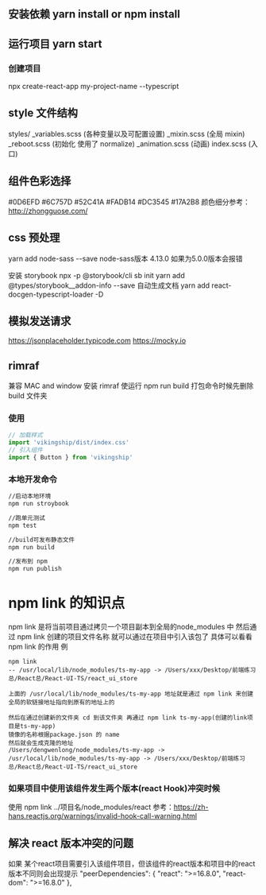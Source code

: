 ## 安装依赖 yarn install or npm install
## 运行项目 yarn start

### 创建项目
npx create-react-app my-project-name --typescript


## style 文件结构
styles/
  _variables.scss (各种变量以及可配置设置)
  _mixin.scss (全局 mixin)
  _reboot.scss  (初始化 使用了 normalize)
  _animation.scss  (动画)
  index.scss   (入口)

## 组件色彩选择
#0D6EFD #6C757D #52C41A #FADB14 #DC3545 #17A2B8
颜色细分参考：http://zhongguose.com/

## css 预处理
yarn add node-sass --save
node-sass版本 4.13.0 
如果为5.0.0版本会报错

安装 storybook
npx -p @storybook/cli sb init
yarn add @types/storybook__addon-info --save
自动生成文档
yarn add react-docgen-typescript-loader -D


## 模拟发送请求
https://jsonplaceholder.typicode.com
https://mocky.io


## rimraf 
兼容 MAC and window
安装 rimraf 使运行 npm run build 打包命令时候先删除 build 文件夹
### 使用

~~~javascript
// 加载样式
import 'vikingship/dist/index.css'
// 引入组件
import { Button } from 'vikingship'
~~~

### 本地开发命令

~~~bash
//启动本地环境
npm run stroybook

//跑单元测试
npm test

//build可发布静态文件
npm run build

//发布到 npm
npm run publish
~~~

# npm link 的知识点
npm link 是将当前项目通过拷贝一个项目副本到全局的node_modules 中
然后通过 npm link 创建的项目文件名称 就可以通过在项目中引入该包了
具体可以看看 npm link 的作用
例
```
npm link 
-- /usr/local/lib/node_modules/ts-my-app -> /Users/xxx/Desktop/前端练习总/React总/React-UI-TS/react_ui_store

上面的 /usr/local/lib/node_modules/ts-my-app 地址就是通过 npm link 来创建全局的软链接地址指向到原有的地址上的

然后在通过创建新的文件夹 cd 到该文件夹 再通过 npm link ts-my-app(创建的link项目是ts-my-app)
镜像的名称根据package.json 的 name
然后就会生成克隆的地址
/Users/dengwenlong/node_modules/ts-my-app -> /usr/local/lib/node_modules/ts-my-app -> /Users/xxx/Desktop/前端练习总/React总/React-UI-TS/react_ui_store

```

### 如果项目中使用该组件发生两个版本(react Hook)冲突时候
使用 npm link ../项目名/node_modules/react
参考：https://zh-hans.reactjs.org/warnings/invalid-hook-call-warning.html

## 解决 react 版本冲突的问题
如果 某个react项目需要引入该组件项目，但该组件的react版本和项目中的react版本不同则会出现提示
"peerDependencies": {
  "react": ">=16.8.0",
  "react-dom": ">=16.8.0"
},